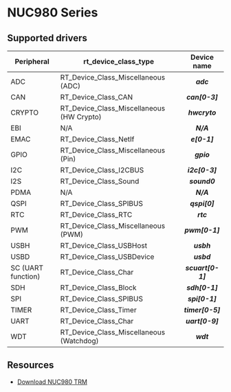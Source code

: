 # NUC980 Series

## Supported drivers

| Peripheral | rt_device_class_type | Device name |
| ------ | ----  | :------:  |
| ADC | RT_Device_Class_Miscellaneous (ADC) | ***adc*** |
| CAN | RT_Device_Class_CAN | ***can[0-3]*** |
| CRYPTO | RT_Device_Class_Miscellaneous (HW Crypto) | ***hwcryto*** |
| EBI | N/A | ***N/A*** |
| EMAC | RT_Device_Class_NetIf | ***e[0-1]*** |
| GPIO | RT_Device_Class_Miscellaneous (Pin) | ***gpio*** |
| I2C | RT_Device_Class_I2CBUS | ***i2c[0-3]*** |
| I2S | RT_Device_Class_Sound | ***sound0*** |
| PDMA | N/A | ***N/A*** |
| QSPI | RT_Device_Class_SPIBUS | ***qspi[0]*** |
| RTC | RT_Device_Class_RTC | ***rtc*** |
| PWM | RT_Device_Class_Miscellaneous (PWM) | ***pwm[0-1]*** |
| USBH | RT_Device_Class_USBHost | ***usbh*** |
| USBD | RT_Device_Class_USBDevice | ***usbd*** |
| SC (UART function) | RT_Device_Class_Char | ***scuart[0-1]*** |
| SDH | RT_Device_Class_Block | ***sdh[0-1]*** |
| SPI | RT_Device_Class_SPIBUS | ***spi[0-1]*** |
| TIMER | RT_Device_Class_Timer | ***timer[0-5]*** |
| UART | RT_Device_Class_Char | ***uart[0-9]*** |
| WDT | RT_Device_Class_Miscellaneous (Watchdog) | ***wdt*** |

## Resources
* [Download NUC980 TRM][1]

  [1]: https://www.nuvoton.com/resource-download.jsp?tp_GUID=DA05-NUC980-1
